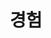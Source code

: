 ---
title: 경험

sections:
  - block: collection
    content:
      title: Selected Projects
      text: I enjoy making things. Here are a selection of projects that I have worked on over the years.
      filters:
        folders:
          - experience
    design:
      view: article-grid
      fill_image: false
      columns: 2
---